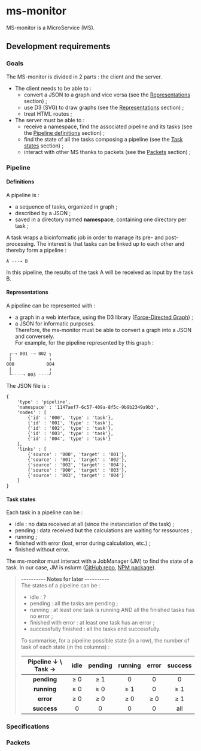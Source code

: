 # ms-monitor
MS-monitor is a MicroService (MS).


## Development requirements

### Goals
The MS-monitor is divided in 2 parts : the client and the server.  
- The client needs to be able to :
  - convert a JSON to a graph and vice versa (see the [Representations](#representations) section) ;
  - use D3 (SVG) to draw graphs (see the [Representations](#representations) section) ;
  - treat HTML routes ;
- The server must be able to :
  - receive a namespace, find the associated pipeline and its tasks (see the [Pipeline definitions](#definitions) section) ;
  - find the state of all the tasks composing a pipeline (see the [Task states](#task-states) section) ;
  - interact with other MS thanks to packets (see the [Packets](#packets) section) ;

### Pipeline

#### Definitions
A pipeline is :
- a sequence of tasks, organized in graph ;
- described by a JSON ;
- saved in a directory named **namespace**, containing one directory per task ;

A task wraps a bioinformatic job in order to manage its pre- and post-processing. The interest is that tasks can be linked up to each other and thereby form a pipeline :
```
A ---→ B
```
In this pipeline, the results of the task A will be received as input by the task B.


#### Representations
A pipeline can be represented with :
- a graph in a web interface, using the D3 library ([Force-Directed Graph][1]) ;
- a JSON for informatic purposes.  
Therefore, the ms-monitor must be able to convert a graph into a JSON and conversely.  
For example, for the pipeline represented by this graph :

```
 ┌-→ 001 -→ 002 ┐
 |              ↓
000            004
 |              ↑
 └----→ 003 ----┘
```

The JSON file is :

```
{
    'type' : 'pipeline',
    'namespace' : '1147aef7-6c57-409a-8f5c-9b9b2349a9b3',
    'nodes' : [
        {'id' : '000', 'type' : 'task'},
        {'id' : '001', 'type' : 'task'},
        {'id' : '002', 'type' : 'task'},
        {'id' : '003', 'type' : 'task'},
        {'id' : '004', 'type' : 'task'}
    ],
    'links' : [
        {'source' : '000', 'target' : '001'},
        {'source' : '001', 'target' : '002'},
        {'source' : '002', 'target' : '004'},
        {'source' : '000', 'target' : '003'},
        {'source' : '003', 'target' : '004'}
    ]
}
```


#### Task states
Each task in a pipeline can be :
- idle : no data received at all (since the instanciation of the task) ;
- pending : data received but the calculations are waiting for ressources ;
- running ;
- finished with error (lost, error during calculation, etc.) ;
- finished without error.  

The ms-monitor must interact with a JobManager (JM) to find the state of a task. In our case, JM is nslurm ([GitHub repo][2], [NPM package][3]). 

>**---------- Notes for later ----------**  
>The states of a pipeline can be :
>- idle : ?
>- pending : all the tasks are pending ;
>- running : at least one task is running AND all the finished tasks has no error ;
>- finished with error : at least one task has an error ;
>- successfully finished : all the tasks end successfully.
>
>To summarise, for a pipeline possible state (in a row), the number of task of each state (in the columns) :
>
>| Pipeline ↓ \ Task → | idle | pending | running | error | success |
>|:---:|:---:|:---:|:---:|:---:|:---:|
>| **pending** | ≥ 0 | ≥ 1 | 0 | 0 | 0 |
>| **running** | ≥ 0 | ≥ 0 | ≥ 1 | 0 | ≥ 1 |
>| **error** | ≥ 0 | ≥ 0 | ≥ 0 | ≥ 0 | ≥ 1 | ≥ 0 |
>| **success** | 0 | 0 | 0 | 0 | all |


### Specifications




### Packets





[1]: https://bl.ocks.org/mbostock/4062045
[2]: https://github.com/glaunay/nslurm
[3]: https://www.npmjs.com/package/nslurm
